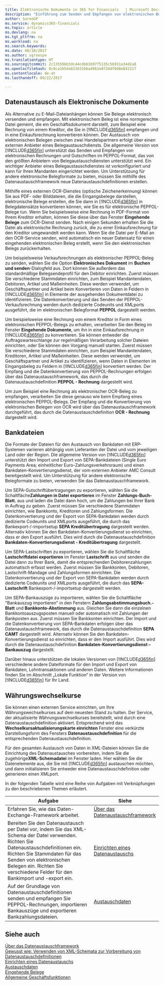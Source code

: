 ```yaml
---
title: Elektronische Dokumente in 365 for Financials   | Microsoft Docs
description: "Einführung zum Senden und Empfangen von elektronischen Belegen in [!INCLUDE[d365fin](includes/d365fin_md.md)]."
author: SorenGP
ms.service: dynamics365-financials
ms.topic: article
ms.devlang: na
ms.tgt_pltfrm: na
ms.workload: na
ms.search.keywords: 
ms.date: 08/18/2017
ms.author: sgroespe
ms.translationtype: HT
ms.sourcegitcommit: 2c13559bb3dc44cdb61697f5135c5b931e34d2a8
ms.openlocfilehash: 0c0ca1b5da823d31bba4961e8724dfb98e842317
ms.contentlocale: de-at
ms.lasthandoff: 09/22/2017

---
```

## <a name="exchanging-data-as-electronic-documents"></a>Datenaustausch als Elektronische Dokumente  
Als Alternative zu E-Mail-Dateianhängen können Sie Belege elektronisch versenden und empfangen. Mit elektronischem Beleg ist eine normgerechte Datei gemeint, die ein Geschäftsdokument darstellt, zum Beispiel eine Rechnung von einem Kreditor, die Sie in [!INCLUDE[d365fin](includes/d365fin_md.md)] empfangen und in eine Einkaufsrechnung konvertieren können. Der Austausch von elektronischen Belegen zwischen zwei Handelspartnern erfolgt über einen externen Anbieter eines Belegaustauschdiensts. Die allgemeine Version von [!INCLUDE[d365fin](includes/d365fin_md.md)] unterstützt das Senden und Empfangen von elektronischen Rechnungen und Gutschriften im PEPPOL-Format, das von den größten Anbietern von Belegaustauschdiensten unterstützt wird. Ein wichtiger Anbieter eines Belegaustauschdienstes ist vorkonfiguriert und kann für Ihren Mandanten eingerichtet werden. Um Unterstützung für andere elektronische Belegformate zu bieten, müssen Sie mithilfe des Datenaustauschframework neue Datenaustauschdefinitionen erstellen.  

Mithilfe eines externen OCR-Dienstes (optische Zeichenerkennung) können Sie aus PDF- oder Bilddateien, die die Eingangsbelege darstellen, elektronische Belege erstellen, die Sie dann in [!INCLUDE[d365fin](includes/d365fin_md.md)] in Belegdatensätze konvertieren können, wie Sie es für elektronische PEPPOL-Belege tun. Wenn Sie beispielsweise eine Rechnung in PDF-Format von Ihrem Kreditor erhalten, können Sie diese über das Fenster **Eingehende Belege** zum OCR-Dienst senden. Nach einigen Sekunden erhalten Sie die Datei als elektronische Rechnung zurück, die zu einer Einkaufsrechnung für den Kreditor umgewandelt werden kann. Wenn Sie die Datei per E-Mail an den OCR-Service senden, wird automatisch ein neuer Datensatz für einen eingehenden elektronischen Beleg erstellt, wenn Sie den elektronischen Belegs zurückerhalten.  

Um beispielsweise Verkaufsrechnungen als elektronischer PEPPOL-Beleg zu senden, wählen Sie die Option **Elektronisches Dokument** im **Buchen und senden**-Dialogfeld aus. Dort können Sie außerdem das standardmäßige Belegsendeprofil für den Debitor einrichten. Zuerst müssen Sie verschiedene Stammdaten einrichten, zum Beispiel Mandantendaten, Debitoren, Artikel und Maßeinheiten. Diese werden verwendet, um Geschäftspartner und Artikel beim Konvertieren von Daten in Feldern in [!INCLUDE[d365fin](includes/d365fin_md.md)] in Elemente der ausgehenden Dokumentdatei zu identifizieren. Die Datenkonvertierung und das Senden der PEPPOL-Verkaufsrechnung werden durch dedizierte Codeunits und XMLports ausgeführt, die im elektronischen Belegformat **PEPPOL** dargestellt werden.  

Um beispielsweise eine Rechnung von einem Kreditor in Form eines elektronischen PEPPOL-Belegs zu erhalten, verarbeiten Sie den Beleg im Fenster **Eingehende Dokumente**, um ihn in eine Einkaufsrechnung in [!INCLUDE[d365fin](includes/d365fin_md.md)] zu konvertieren. Sie können entweder die Auftragswarteschlange zur regelmäßigen Verarbeitung solcher Dateien einrichten, oder Sie können den Vorgang manuell starten. Zuerst müssen Sie verschiedene Stammdaten einrichten, zum Beispiel Mandantendaten, Kreditoren, Artikel und Maßeinheiten. Diese werden verwendet, um Geschäftspartner und Artikel zu identifizieren, wenn Daten in Elementen im Eingangsbeleg zu Feldern in [!INCLUDE[d365fin](includes/d365fin_md.md)] konvertiert werden. Der Empfang und die Datenkonvertierung von PEPPOL-Rechnungen erfolgen über das Datenaustauschframework, das durch die Datenaustauschdefinition **PEPPOL - Rechnung** dargestellt wird.  

 Um zum Beispiel eine Rechnung als elektronischer OCR-Beleg zu empfangen, verarbeiten Sie diese genauso wie beim Empfang eines elektronischen PEPPOL-Belegs. Der Empfang und die Konvertierung von elektronischen Belegen von OCR wird über das Datenaustauschframework durchgeführt, das durch die Datenaustauschdefinition **OCR - Rechnung** dargestellt wird.  

## <a name="bank-files"></a>Bankdateien  
 Die Formate der Dateien für den Austausch von Bankdaten mit ERP-Systemen variieren abhängig vom Lieferanten der Datei und vom jeweiligen Land oder der Region. Die allgemeine Version von [!INCLUDE[d365fin](includes/d365fin_md.md)] unterstützt den Import und Export von SEPA-Bankdateien (Single Euro Payments Area; einheitlicher Euro-Zahlungsverkehrsraum) und einen Bankdaten-Konvertierungsdienst, der vom externen Anbieter AMC Consult bereitgestellt wird. Um Unterstützung für andere elektronische Belegformate zu bieten, verwenden Sie das Datenaustauschframework.  

Um SEPA-Gutschriftübertragungen zu exportieren, wählen Sie die Schaltfläche**Zahlungen in Datei exportieren** im Fenster **Zahlungs-Buch-Blatt.** aus und laden die Datei dann hoch, um die Zahlungen bei Ihrer Bank in Auftrag zu geben. Zuerst müssen Sie verschiedene Stammdaten einrichten, wie Bankkonto, Kreditoren und Zahlungsformen. Die Datenkonvertierung und der Export von SEPA-Bankdaten werden durch dedizierte Codeunits und XMLports ausgeführt, die durch das Bankexport-/-importsetup **SEPA Kreditübertragung** dargestellt werden. Alternativ können Sie den Bankdaten-Konvertierungsdienst so einrichten, dass er den Export ausführt. Dies wird durch die Datenaustauschdefinition **Bankdaten-Konvertierungsdienst - Kreditübertragung** dargestellt.  

Um SEPA-Lastschriften zu exportieren, wählen Sie die Schaltfläche **Lastschriftdatei exportieren** im Fenster **Lastschrift** aus und senden die Datei dann zu Ihrer Bank, damit die entsprechenden Debitorenzahlungen automatisch erfasst werden. Zuerst müssen Sie Bankkonten, Debitoren, Lastschrift-Mandage und Zahlungsformen einrichten. Die Datenkonvertierung und der Export von SEPA-Bankdaten werden durch dedizierte Codeunits und XMLports ausgeführt, die durch das **SEPA-Lastschrift** Bankexport-/-importsetup dargestellt werden.  

Um SEPA-Bankauszüge zu importieren, wählen Sie die Schaltfläche "Bankauszug importieren" in den Fenstern **Zahlungsabstimmungsbuch.-Blatt** und **Bankkonto-Abstimmung** aus. Gleichen Sie dann die einzelnen Bankkontoauszugsposten manuell oder automatisch mit Zahlungen der Bankposten aus. Zuerst müssen Sie Bankkonten einrichten. Der Import und die Datenkonvertierung von SEPA-Bankdaten erfolgen über das Datenaustauschframework, das durch die Datenaustauschdefinition **SEPA CAMT** dargestellt wird. Alternativ können Sie den Bankdaten-Konvertierungsdienst so einrichten, dass er den Import ausführt. Dies wird durch die Datenaustauschdefinition **Bankdaten-Konvertierungsdienst – Bankauszug** dargestellt.  

 Darüber hinaus unterstützen die lokalen Versionen von [!INCLUDE[d365fin](includes/d365fin_md.md)] verschiedene andere Dateiformate für den Import und Export von Bankdaten, Lohntransaktionen und anderen Daten. Weitere Informationen finden Sie im Abschnitt „Lokale Funktion“ in der Version von [!INCLUDE[d365fin](includes/d365fin_md.md)] für Ihr Land.  

## <a name="currency-exchange-rates"></a>Währungswechselkurse  
Sie können einen externen Service einrichten, um Ihre Währungswechselkurses auf dem neuesten Stand zu halten. Der Service, der aktualisierte Währungswechselkurses bereitstellt, wird durch eine Datenaustauschdefinition aktiviert. Entsprechend wird das **Wechselkursaktualisierungskarte einrichten** Fenster eine verkürzte Darstellungsform des Fensters **Datenaustauschdefinition** für die entsprechenden Datenaustauschdefinition.  

Für den gesamten Austausch von Daten in XML-Dateien können Sie die Einrichtung des Datenaustausches vorbereiten, indem Sie die zugehörige**XML-Schemadatei** im Fenster  laden. Hier wählen Sie die Datenelemente aus, die Sie mit [!INCLUDE[d365fin](includes/d365fin_md.md)] austauschen möchten, und dann initialisieren Sie entweder eine Datenaustauschdefinition oder generieren einen XMLport.  

In der folgenden Tabelle wird eine Reihe von Aufgaben mit Verknüpfungen zu den beschriebenen Themen erläutert.  

|Aufgabe|Siehe|  
|--------|---------|  
|Erfahren Sie, wie das Daten-Exchange-Framework arbeitet.|[Über das Datenaustauschframework](across-about-the-data-exchange-framework.md)|  
|Bereiten Sie den Datenaustausch per Datei vor, indem Sie das XML-Schema der Datei verwenden. Richten Sie Datenaustauschdefinitionen ein. Richten Sie Stammdaten für das Senden von elektronischen Belegen ein. Richten Sie verschiedene Felder für den Bankimport und -export ein.|[Einrichten eines Datenaustauschs](across-set-up-data-exchange.md)|  
|Auf der Grundlage von Datenaustauschdefinitionen senden und empfangen Sie PEPPOL-Rechnungen, importieren Bankauszüge und exportieren Bankzahlungsdateien.|[Austauschdaten](across-exchange-data.md)|  

## <a name="see-also"></a>Siehe auch  
[Über das Datenaustauschframework](across-about-the-data-exchange-framework.md)  
[Gewusst wie: Verwenden von XML-Schemata zur Vorbereitung von Datenaustauschdefinitionen](across-how-to-use-xml-schemas-to-prepare-data-exchange-definitions.md)  
[Einrichten eines Datenaustauschs](across-set-up-data-exchange.md)  
[Austauschdaten](across-exchange-data.md)  
[Eingehende Belege](across-income-documents.md)  
[Allgemeine Geschäftsfunktionen](ui-across-business-areas.md)

